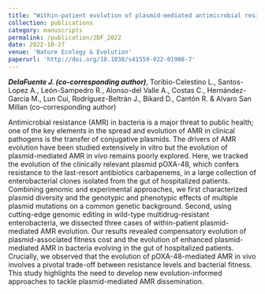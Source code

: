 ```yaml
---
title: "Within-patient evolution of plasmid-mediated antimicrobial resistance"
collection: publications
category: manuscripts
permalink: /publication/JDF_2022
date: 2022-10-27
venue: 'Nature Ecology & Evolution'
paperurl: 'http://doi.org/10.1038/s41559-022-01908-7'
---
```


***DelaFuente J. (co-corresponding author)***, Toribio-Celestino L., Santos-Lopez A., León-Sampedro R., Alonso-del Valle A., Costas C., Hernández-García M., Lun Cui, Rodríguez-Beltrán J., Bikard D., Cantón R. & Alvaro San Millan (co-corresponding author)

Antimicrobial resistance (AMR) in bacteria is a major threat to public health; one of the key elements in the spread and evolution of AMR in clinical pathogens is the transfer of conjugative plasmids. The drivers of AMR evolution have been studied extensively in vitro but the evolution of plasmid-mediated AMR in vivo remains poorly explored. Here, we tracked the evolution of the clinically relevant plasmid pOXA-48, which confers resistance to the last-resort antibiotics carbapenems, in a large collection of enterobacterial clones isolated from the gut of hospitalized patients. Combining genomic and experimental approaches, we first characterized plasmid diversity and the genotypic and phenotypic effects of multiple plasmid mutations on a common genetic background. Second, using cutting-edge genomic editing in wild-type multidrug-resistant enterobacteria, we dissected three cases of within-patient plasmid-mediated AMR evolution. Our results revealed compensatory evolution of plasmid-associated fitness cost and the evolution of enhanced plasmid-mediated AMR in bacteria evolving in the gut of hospitalized patients. Crucially, we observed that the evolution of pOXA-48-mediated AMR in vivo involves a pivotal trade-off between resistance levels and bacterial fitness. This study highlights the need to develop new evolution-informed approaches to tackle plasmid-mediated AMR dissemination.
